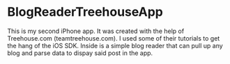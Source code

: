 BlogReaderTreehouseApp
======================
This is my second iPhone app. It was created with the help of Treehouse.com (teamtreehouse.com). I used some of
their tutorials to get the hang of the iOS SDK. Inside is a simple blog reader that can pull up any blog and parse
data to dispay said post in the app. 
